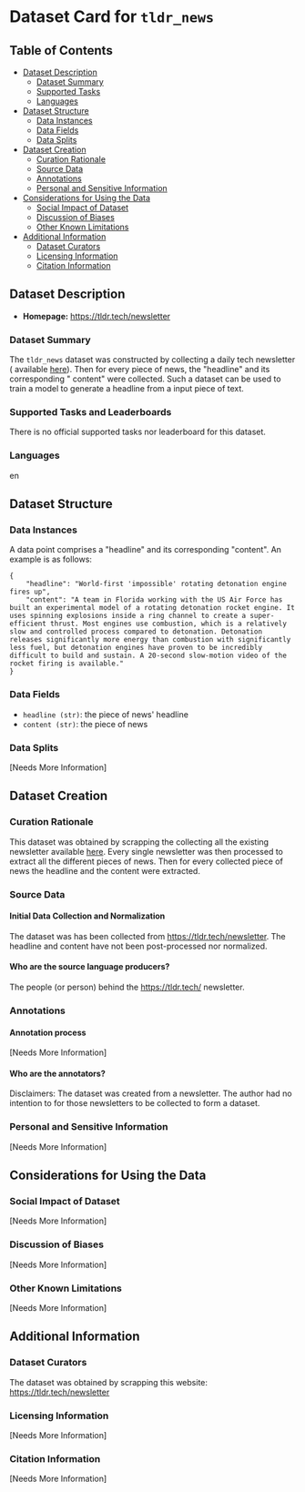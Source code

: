 # Dataset Card for `tldr_news`

## Table of Contents

- [Dataset Description](#dataset-description)
    - [Dataset Summary](#dataset-summary)
    - [Supported Tasks](#supported-tasks-and-leaderboards)
    - [Languages](#languages)
- [Dataset Structure](#dataset-structure)
    - [Data Instances](#data-instances)
    - [Data Fields](#data-instances)
    - [Data Splits](#data-instances)
- [Dataset Creation](#dataset-creation)
    - [Curation Rationale](#curation-rationale)
    - [Source Data](#source-data)
    - [Annotations](#annotations)
    - [Personal and Sensitive Information](#personal-and-sensitive-information)
- [Considerations for Using the Data](#considerations-for-using-the-data)
    - [Social Impact of Dataset](#social-impact-of-dataset)
    - [Discussion of Biases](#discussion-of-biases)
    - [Other Known Limitations](#other-known-limitations)
- [Additional Information](#additional-information)
    - [Dataset Curators](#dataset-curators)
    - [Licensing Information](#licensing-information)
    - [Citation Information](#citation-information)

## Dataset Description

- **Homepage:** https://tldr.tech/newsletter

### Dataset Summary

The `tldr_news` dataset was constructed by collecting a daily tech newsletter (
available [here](https://tldr.tech/newsletter)). Then for every piece of news, the "headline" and its corresponding "
content" were collected.
Such a dataset can be used to train a model to generate a headline from a input piece of text.

### Supported Tasks and Leaderboards

There is no official supported tasks nor leaderboard for this dataset.

### Languages

en

## Dataset Structure

### Data Instances

A data point comprises a "headline" and its corresponding "content".
An example is as follows:

```
{
    "headline": "World-first 'impossible' rotating detonation engine fires up",
    "content": "A team in Florida working with the US Air Force has built an experimental model of a rotating detonation rocket engine. It uses spinning explosions inside a ring channel to create a super-efficient thrust. Most engines use combustion, which is a relatively slow and controlled process compared to detonation. Detonation releases significantly more energy than combustion with significantly less fuel, but detonation engines have proven to be incredibly difficult to build and sustain. A 20-second slow-motion video of the rocket firing is available."
}
```

### Data Fields

- `headline (str)`: the piece of news' headline
- `content (str)`: the piece of news

### Data Splits

[Needs More Information]

## Dataset Creation

### Curation Rationale

This dataset was obtained by scrapping the collecting all the existing newsletter
available [here](https://tldr.tech/newsletter). Every single newsletter was then processed to extract all the different
pieces of news. Then for every collected piece of news the headline and the content were extracted.

### Source Data

#### Initial Data Collection and Normalization

The dataset was has been collected from https://tldr.tech/newsletter. The headline and content have not been
post-processed nor normalized.

#### Who are the source language producers?

The people (or person) behind the https://tldr.tech/ newsletter.

### Annotations

#### Annotation process

[Needs More Information]

#### Who are the annotators?

Disclaimers: The dataset was created from a newsletter. The author had no intention to for those newsletters to be
collected to form a dataset.

### Personal and Sensitive Information

[Needs More Information]

## Considerations for Using the Data

### Social Impact of Dataset

[Needs More Information]

### Discussion of Biases

[Needs More Information]

### Other Known Limitations

[Needs More Information]

## Additional Information

### Dataset Curators

The dataset was obtained by scrapping this website: https://tldr.tech/newsletter

### Licensing Information

[Needs More Information]

### Citation Information

[Needs More Information]